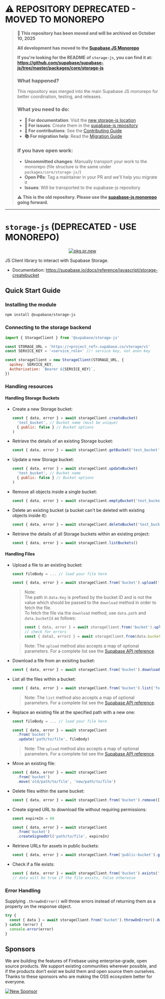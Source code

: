 # ⚠️ REPOSITORY DEPRECATED - MOVED TO MONOREPO

> **🚨 This repository has been moved and will be archived on October 10, 2025**
>
> **All development has moved to the [Supabase JS Monorepo](https://github.com/supabase/supabase-js)**
>
> **If you're looking for the README of `storage-js`, you can find it at:**  
> **https://github.com/supabase/supabase-js/tree/master/packages/core/storage-js**
>
> ### What happened?
>
> This repository was merged into the main Supabase JS monorepo for better coordination, testing, and releases.
>
> ### What you need to do:
>
> - **📖 For documentation**: Visit the [new storage-js location](https://github.com/supabase/supabase-js/tree/master/packages/core/storage-js)
> - **🐛 For issues**: Create them in the [supabase-js repository](https://github.com/supabase/supabase-js/issues)
> - **🔧 For contributions**: See the [Contributing Guide](https://github.com/supabase/supabase-js/blob/master/CONTRIBUTING.md)
> - **📚 For migration help**: Read the [Migration Guide](https://github.com/supabase/supabase-js/blob/master/docs/MIGRATION.md)
>
> ### If you have open work:
>
> - **Uncommitted changes**: Manually transport your work to the monorepo (file structure is the same under `packages/core/storage-js/`)
> - **Open PRs**: Tag a maintainer in your PR and we'll help you migrate it
> - **Issues**: Will be transported to the supabase-js repository
>
> **⚠️ This is the old repository. Please use the [supabase-js monorepo](https://github.com/supabase/supabase-js) going forward.**

---

# `storage-js` (DEPRECATED - USE MONOREPO)

<div align="center">

[![pkg.pr.new](https://pkg.pr.new/badge/supabase/storage-js)](https://pkg.pr.new/~/supabase/storage-js)

</div>

JS Client library to interact with Supabase Storage.

- Documentation: https://supabase.io/docs/reference/javascript/storage-createbucket

## Quick Start Guide

### Installing the module

```bash
npm install @supabase/storage-js
```

### Connecting to the storage backend

```js
import { StorageClient } from '@supabase/storage-js'

const STORAGE_URL = 'https://<project_ref>.supabase.co/storage/v1'
const SERVICE_KEY = '<service_role>' //! service key, not anon key

const storageClient = new StorageClient(STORAGE_URL, {
  apikey: SERVICE_KEY,
  Authorization: `Bearer ${SERVICE_KEY}`,
})
```

### Handling resources

#### Handling Storage Buckets

- Create a new Storage bucket:

  ```js
  const { data, error } = await storageClient.createBucket(
    'test_bucket', // Bucket name (must be unique)
    { public: false } // Bucket options
  )
  ```

- Retrieve the details of an existing Storage bucket:

  ```js
  const { data, error } = await storageClient.getBucket('test_bucket')
  ```

- Update a new Storage bucket:

  ```js
  const { data, error } = await storageClient.updateBucket(
    'test_bucket', // Bucket name
    { public: false } // Bucket options
  )
  ```

- Remove all objects inside a single bucket:

  ```js
  const { data, error } = await storageClient.emptyBucket('test_bucket')
  ```

- Delete an existing bucket (a bucket can't be deleted with existing objects inside it):

  ```js
  const { data, error } = await storageClient.deleteBucket('test_bucket')
  ```

- Retrieve the details of all Storage buckets within an existing project:

  ```js
  const { data, error } = await storageClient.listBuckets()
  ```

#### Handling Files

- Upload a file to an existing bucket:

  ```js
  const fileBody = ... // load your file here

  const { data, error } = await storageClient.from('bucket').upload('path/to/file', fileBody)
  ```

  > Note:  
  > The path in `data.Key` is prefixed by the bucket ID and is not the value which should be passed to the `download` method in order to fetch the file.  
  > To fetch the file via the `download` method, use `data.path` and `data.bucketId` as follows:
  >
  > ```javascript
  > const { data, error } = await storageClient.from('bucket').upload('/folder/file.txt', fileBody)
  > // check for errors
  > const { data2, error2 } = await storageClient.from(data.bucketId).download(data.path)
  > ```

  > Note: The `upload` method also accepts a map of optional parameters. For a complete list see the [Supabase API reference](https://supabase.com/docs/reference/javascript/storage-from-upload).

- Download a file from an exisiting bucket:

  ```js
  const { data, error } = await storageClient.from('bucket').download('path/to/file')
  ```

- List all the files within a bucket:

  ```js
  const { data, error } = await storageClient.from('bucket').list('folder')
  ```

  > Note: The `list` method also accepts a map of optional parameters. For a complete list see the [Supabase API reference](https://supabase.com/docs/reference/javascript/storage-from-list).

- Replace an existing file at the specified path with a new one:

  ```js
  const fileBody = ... // load your file here

  const { data, error } = await storageClient
    .from('bucket')
    .update('path/to/file', fileBody)
  ```

  > Note: The `upload` method also accepts a map of optional parameters. For a complete list see the [Supabase API reference](https://supabase.com/docs/reference/javascript/storage-from-upload).

- Move an existing file:

  ```js
  const { data, error } = await storageClient
    .from('bucket')
    .move('old/path/to/file', 'new/path/to/file')
  ```

- Delete files within the same bucket:

  ```js
  const { data, error } = await storageClient.from('bucket').remove(['path/to/file'])
  ```

- Create signed URL to download file without requiring permissions:

  ```js
  const expireIn = 60

  const { data, error } = await storageClient
    .from('bucket')
    .createSignedUrl('path/to/file', expireIn)
  ```

- Retrieve URLs for assets in public buckets:

  ```js
  const { data, error } = await storageClient.from('public-bucket').getPublicUrl('path/to/file')
  ```

- Check if a file exists:

  ```js
  const { data, error } = await storageClient.from('bucket').exists('path/to/file')
  // data will be true if the file exists, false otherwise
  ```

### Error Handling

Supplying `.throwOnError()` will throw errors instead of returning them as a property on the response object.

```js
try {
  const { data } = await storageClient.from('bucket').throwOnError().download('path/to/file')
} catch (error) {
  console.error(error)
}
```

## Sponsors

We are building the features of Firebase using enterprise-grade, open source products. We support existing communities wherever possible, and if the products don’t exist we build them and open source them ourselves. Thanks to these sponsors who are making the OSS ecosystem better for everyone.

[![New Sponsor](https://user-images.githubusercontent.com/10214025/90518111-e74bbb00-e198-11ea-8f88-c9e3c1aa4b5b.png)](https://github.com/sponsors/supabase)
